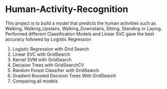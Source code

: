 # Human-Activity-Recognition
This project is to build a model that predicts the human activities such as Walking, Walking_Upstairs, Walking_Downstairs, Sitting, Standing or Laying.
Performed different Classification Models and Linear SVC gave the best accuracy followed by Logistic Regression
1. Logistic Regression with Grid Search
2. Linear SVC with GridSearch
3. Kernel SVM with GridSearch
4. Decision Trees with GridSearchCV
5. Random Forest Classifier with GridSearch
6. Gradient Boosted Decision Trees With GridSearch
7. Comparing all models
